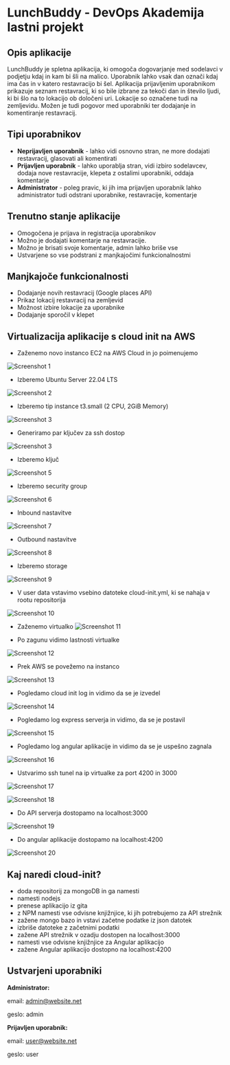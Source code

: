 # LunchBuddy - DevOps Akademija lastni projekt

## Opis aplikacije

LunchBuddy je spletna aplikacija, ki omogoča dogovarjanje med sodelavci v podjetju kdaj in kam bi šli na malico. Uporabnik lahko vsak dan označi kdaj ima čas in v katero restavracijo bi šel. Aplikacija prijavljenim uporabnikom prikazuje seznam restavracij, ki so bile izbrane za tekoči dan in število ljudi, ki bi šlo na to lokacijo ob določeni uri. Lokacije so označene tudi na zemljevidu. Možen je tudi pogovor med uporabniki ter dodajanje in komentiranje restavracij. 

## Tipi uporabnikov
- **Neprijavljen uporabnik** - lahko vidi osnovno stran, ne more dodajati restavracij, glasovati ali komentirati
- **Prijavljen uporabnik** - lahko uporablja stran, vidi izbiro sodelavcev, dodaja nove restavracije, klepeta z ostalimi uporabniki, oddaja komentarje
- **Administrator** - poleg pravic, ki jih ima prijavljen uporabnik lahko administrator tudi odstrani uporabnike, restavracije, komentarje

## Trenutno stanje aplikacije
- Omogočena je prijava in registracija uporabnikov
- Možno je dodajati komentarje na restavracije.
- Možno je brisati svoje komentarje, admin lahko briše vse
- Ustvarjene so vse podstrani z manjkajočimi funkcionalnostmi

## Manjkajoče funkcionalnosti
- Dodajanje novih restavracij (Google places API)
- Prikaz lokacij restavracij na zemljevid
- Možnost izbire lokacije za uporabnike
- Dodajanje sporočil v klepet

## Virtualizacija aplikacije s cloud init na AWS

- Zaženemo novo instanco EC2 na AWS Cloud in jo poimenujemo

![Screenshot 1](docs/screenshots/1_name.png)

- Izberemo Ubuntu Server 22.04 LTS

![Screenshot 2](docs/screenshots/2_os.png)

- Izberemo tip instance t3.small (2 CPU, 2GiB Memory)

![Screenshot 3](docs/screenshots/3_type.png)

- Generiramo par ključev za ssh dostop

![Screenshot 3](docs/screenshots/4_create_key_pair.png)

- Izberemo ključ

![Screenshot 5](docs/screenshots/5_select_key_pair.png)

- Izberemo security group

![Screenshot 6](docs/screenshots/6_select_security.png)

- Inbound nastavitve

![Screenshot 7](docs/screenshots/7_inbound.png)

- Outbound nastavitve

![Screenshot 8](docs/screenshots/8_outbound.png)

- Izberemo storage

![Screenshot 9](docs/screenshots/9_storage.png)

- V user data vstavimo vsebino datoteke cloud-init.yml, ki se nahaja v rootu repositorija

![Screenshot 10](docs/screenshots/10_cloud_init.png)

- Zaženemo virtualko
![Screenshot 11](docs/screenshots/11_launch.png)

- Po zagunu vidimo lastnosti virtualke

![Screenshot 12](docs/screenshots/12_povzetek.png)

- Prek AWS se povežemo na instanco

![Screenshot 13](docs/screenshots/13_connect.png)

- Pogledamo cloud init log in vidimo da se je izvedel

![Screenshot 14](docs/screenshots/14_cloud_init_success.png)

- Pogledamo log express serverja in vidimo, da se je postavil

![Screenshot 15](docs/screenshots/15_express_api_server_success.png)

- Pogledamo log angular aplikacije in vidimo da se je uspešno zagnala

![Screenshot 16](docs/screenshots/16_angular_success.png)

- Ustvarimo ssh tunel na ip virtualke za port 4200 in 3000

![Screenshot 17](docs/screenshots/17_ssh_tunel_4200.png)

![Screenshot 18](docs/screenshots/18_ssh_tunel_3000.png)

- Do API serverja dostopamo na localhost:3000

![Screenshot 19](docs/screenshots/19_api.png)

- Do angular aplikacije dostopamo na localhost:4200

![Screenshot 20](docs/screenshots/20_angular_app.png)


## Kaj naredi cloud-init?

- doda repositorij za mongoDB in ga namesti
- namesti nodejs
- prenese aplikacijo iz gita
- z NPM namesti vse odvisne knjižnjice, ki jih potrebujemo za API strežnik
- zažene mongo bazo in vstavi začetne podatke iz json datotek
- izbriše datoteke z začetnimi podatki
- zažene API strežnik v ozadju dostopen na localhost:3000
- namesti vse odvisne knjižnjice za Angular aplikacijo
- zažene Angular aplikacijo dostopno na localhost:4200

## Ustvarjeni uporabniki

**Administrator:**

email: admin@website.net

geslo: admin

**Prijavljen uporabnik:**

email: user@website.net

geslo: user
